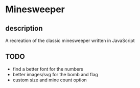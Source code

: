 # Minesweeper

## description
A recreation of the classic minesweeper written in JavaScript

## TODO
- find a better font for the numbers
- better images/svg for the bomb and flag
- custom size and mine count option
